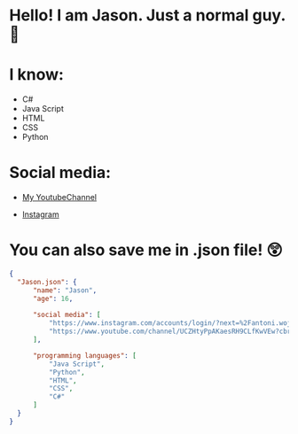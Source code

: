 # Hello! I am Jason. Just a normal guy. 👀

# I know:
 - C# 
 - Java Script
 - HTML 
 - CSS 
 - Python

# Social media:
- [My YoutubeChannel](https://www.youtube.com/channel/UCZHtyPpAKaesRH9CLfKwVEw)

- [Instagram](https://www.instagram.com/antoni.wojcieszyk/)

# You can also save me in .json file! 😲
  ```json I am Jason.json
  { 
    "Jason.json": {
        "name": "Jason",
        "age": 16,
        
        "social media": [
            "https://www.instagram.com/accounts/login/?next=%2Fantoni.wojcieszyk%2F&source=omni_redirect",
            "https://www.youtube.com/channel/UCZHtyPpAKaesRH9CLfKwVEw?cbrd=1"
        ],

        "programming languages": [
            "Java Script",
            "Python",
            "HTML",
            "CSS",
            "C#"
        ]
    }
}
 ```


